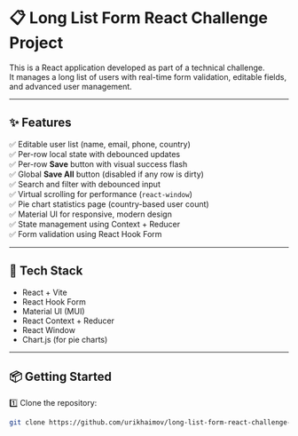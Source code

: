 # 📋 Long List Form React Challenge Project

This is a React application developed as part of a technical challenge.  
It manages a long list of users with real-time form validation, editable fields, and advanced user management.

---

## ✨ Features

✅ Editable user list (name, email, phone, country)  
✅ Per-row local state with debounced updates  
✅ Per-row **Save** button with visual success flash  
✅ Global **Save All** button (disabled if any row is dirty)  
✅ Search and filter with debounced input  
✅ Virtual scrolling for performance (`react-window`)  
✅ Pie chart statistics page (country-based user count)  
✅ Material UI for responsive, modern design  
✅ State management using Context + Reducer  
✅ Form validation using React Hook Form

---

## 🚀 Tech Stack

- React + Vite
- React Hook Form
- Material UI (MUI)
- React Context + Reducer
- React Window
- Chart.js (for pie charts)

---

## 📦 Getting Started

1️⃣ Clone the repository:
```bash
git clone https://github.com/urikhaimov/long-list-form-react-challenge-project.git
